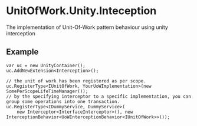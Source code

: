 # UnitOfWork.Unity.Inteception
The implementation of Unit-Of-Work pattern behaviour using unity interception 

## Example
```
var uc = new UnityContainer();
uc.AddNewExtension<Interception>();

// the unit of work has been registered as per scope.
uc.RegisterType<IUnitOfWork, YourUoWImplementation>(new SomePerScopeLifeTimeManager());
// by the specifying interceptor to a specific implementation, you can group some operations into one transaction.
uc.RegisterType<IDummyService, DummyService>(
    new Interceptor<InterfaceInterceptor>(), new InterceptionBehavior<UoWInterceptionBehavior<IUnitOfWork>>());
```
